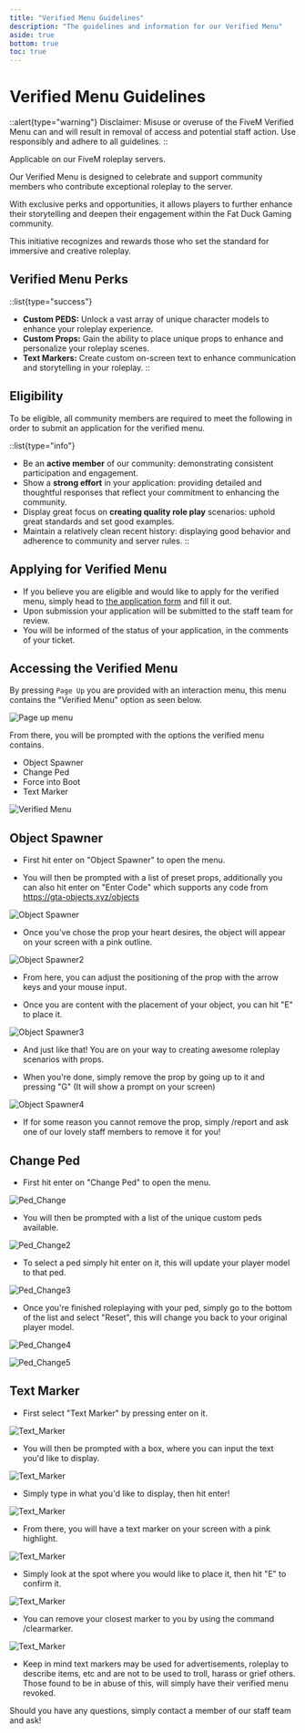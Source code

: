 ```yaml
---
title: "Verified Menu Guidelines"
description: "The guidelines and information for our Verified Menu"
aside: true
bottom: true
toc: true
---
```


# Verified Menu Guidelines

::alert{type="warning"} Disclaimer: Misuse or overuse of the FiveM Verified Menu can and will result in removal of access and potential staff action. Use responsibly and adhere to all guidelines.  ::

Applicable on our FiveM roleplay servers.

Our Verified Menu is designed to celebrate and support community members who contribute exceptional roleplay to the server. 

With exclusive perks and opportunities, it allows players to further enhance their storytelling and deepen their engagement within the Fat Duck Gaming community. 

This initiative recognizes and rewards those who set the standard for immersive and creative roleplay. 

## Verified Menu Perks

::list{type="success"}
- **Custom PEDS:** Unlock a vast array of unique character models to enhance your roleplay experience.
- **Custom Props:** Gain the ability to place unique props to enhance and personalize your roleplay scenes.
- **Text Markers:** Create custom on-screen text to enhance communication and storytelling in your roleplay.
::

## Eligibility

To be eligible, all community members are required to meet the following in order to submit an application for the verified menu.

::list{type="info"}
- Be an **active member** of our community: demonstrating consistent participation and engagement.
- Show a **strong effort** in your application: providing detailed and thoughtful responses that reflect your commitment to enhancing the community.
- Display great focus on **creating quality role play** scenarios: uphold great standards and set good examples.
- Maintain a relatively clean recent history: displaying good behavior and adherence to community and server rules.
::

## Applying for Verified Menu

- If you believe you are eligible and would like to apply for the verified menu, simply head to [the application form](https://support.fatduckgaming.com/tickets/create/14) and fill it out.
- Upon submission your application will be submitted to the staff team for review.
- You will be informed of the status of your application, in the comments of your ticket.

## Accessing the Verified Menu

By pressing `Page Up` you are provided with an interaction menu, this menu contains the "Verified Menu" option as seen below.

![Page up menu](https://i.imgur.com/zGCwFkU.png)

From there, you will be prompted with the options the verified menu contains.

- Object Spawner
- Change Ped
- Force into Boot
- Text Marker

![Verified Menu](https://i.imgur.com/IqNAh3N.png)

## Object Spawner

- First hit enter on "Object Spawner" to open the menu.

- You will then be prompted with a list of preset props, additionally you can also hit enter on "Enter Code" which supports any code from https://gta-objects.xyz/objects

![Object Spawner](https://i.imgur.com/P9O0vTY.png)

- Once you've chose the prop your heart desires, the object will appear on your screen with a pink outline.

![Object Spawner2](https://i.imgur.com/r5cvYBx.png)

- From here, you can adjust the positioning of the prop with the arrow keys and your mouse input.

- Once you are content with the placement of your object, you can hit "E" to place it.

![Object Spawner3](https://i.imgur.com/fowUy3N.png) 

- And just like that! You are on your way to creating awesome roleplay scenarios with props.

- When you're done, simply remove the prop by going up to it and pressing "G" (It will show a prompt on your screen)

![Object Spawner4](https://i.imgur.com/QGbnizm.png) 

- If for some reason you cannot remove the prop, simply /report and ask one of our lovely staff members to remove it for you!

## Change Ped

- First hit enter on "Change Ped" to open the menu.

![Ped_Change](https://i.imgur.com/QLuYumQ.png)

- You will then be prompted with a list of the unique custom peds available.

![Ped_Change2](https://i.imgur.com/SJxoGVF.png)

- To select a ped simply hit enter on it, this will update your player model to that ped.

![Ped_Change3](https://i.imgur.com/0y1UOc8.png)

- Once you're finished roleplaying with your ped, simply go to the bottom of the list and select "Reset", this will change you back to your original player model.

![Ped_Change4](https://i.imgur.com/6kMZXf2.png)

![Ped_Change5](https://i.imgur.com/0niD0Zz.png)

## Text Marker

- First select "Text Marker" by pressing enter on it.

![Text_Marker](https://i.imgur.com/npZsNnd.png)

- You will then be prompted with a box, where you can input the text you'd like to display.

![Text_Marker](https://i.imgur.com/l4IKCky.png)

- Simply type in what you'd like to display, then hit enter!

![Text_Marker](https://i.imgur.com/pIQgLvL.png)

- From there, you will have a text marker on your screen with a pink highlight.

![Text_Marker](https://i.imgur.com/ObiM2Q6.png)

- Simply look at the spot where you would like to place it, then hit "E" to confirm it.

![Text_Marker](https://i.imgur.com/x4utcjw.png)

- You can remove your closest marker to you by using the command /clearmarker.

![Text_Marker](https://i.imgur.com/yTviTQQ.png)

- Keep in mind text markers may be used for advertisements, roleplay to describe items, etc and are not to be used to troll, harass or grief others. Those found to be in abuse of this, will simply have their verified menu revoked.

Should you have any questions, simply contact a member of our staff team and ask!



